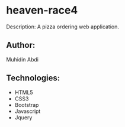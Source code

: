 # heaven-race4

Description: 
A pizza ordering web application.

## Author:

Muhidin Abdi

## Technologies:

* HTML5
* CSS3
* Bootstrap
* Javascript
* Jquery
